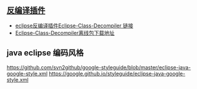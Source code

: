 
## [反编译插件](http://www.blogjava.net/cnfree/archive/2012/10/30/390457.html)
* [eclipse反编译插件Eclipse-Class-Decompiler 链接](https://github.com/cnfree/Eclipse-Class-Decompiler)
* [Eclipse-Class-Decompiler离线包下载地址](https://github.com/cnfree/Eclipse-Class-Decompiler/releases/download/v2.10.0/eclipse-class-decompiler-update_v2.10.0.zip)


## java eclipse 编码风格
https://github.com/svn2github/google-styleguide/blob/master/eclipse-java-google-style.xml
https://google.github.io/styleguide/eclipse-java-google-style.xml